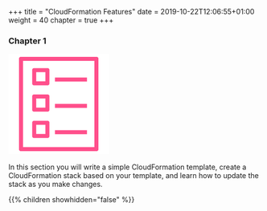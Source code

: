 +++
title = "CloudFormation Features"
date = 2019-10-22T12:06:55+01:00
weight = 40
chapter = true
+++

### Chapter 1

![](./template-1.png)

In this section you will write a simple CloudFormation template, 
create a CloudFormation stack based on your template, 
and learn how to update the stack as you make changes.

{{% children showhidden="false" %}}
